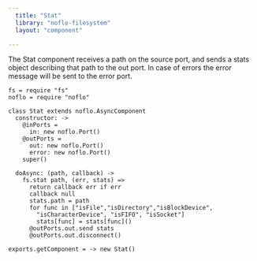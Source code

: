 ```yaml
---
  title: "Stat"
  library: "noflo-filesystem"
  layout: "component"

---
```

The Stat component receives a path on the source port, and
sends a stats object describing that path to the out port. In case
of errors the error message will be sent to the error port.


    fs = require "fs"
    noflo = require "noflo"
    
    class Stat extends noflo.AsyncComponent
      constructor: ->
        @inPorts =
          in: new noflo.Port()
        @outPorts =
          out: new noflo.Port()
          error: new noflo.Port()
        super()
    
      doAsync: (path, callback) ->
        fs.stat path, (err, stats) =>
          return callback err if err
          callback null
          stats.path = path
          for func in ["isFile","isDirectory","isBlockDevice",
            "isCharacterDevice", "isFIFO", "isSocket"]
            stats[func] = stats[func]()
          @outPorts.out.send stats
          @outPorts.out.disconnect()
    
    exports.getComponent = -> new Stat()
    

